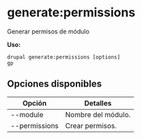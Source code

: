 # generate:permissions
Generar permisos de módulo

**Uso:**
```
drupal generate:permissions [options]
gp
```

## Opciones disponibles
Opción | Detalles
-------|-------------
--module | Nombre del módulo.
--permissions | Crear permisos.
